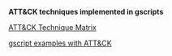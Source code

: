 **ATT&CK techniques implemented in gscripts**

[ATT&CK Technique Matrix](https://attack.mitre.org/wiki/Technique_Matrix)

[gscript examples with ATT&CK](http://lockboxx.blogspot.com/2018/05/gscript-examples-with-att.html)
